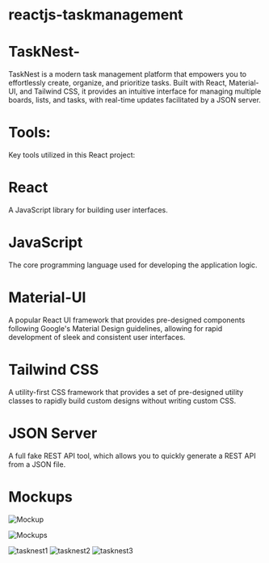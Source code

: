 # reactjs-taskmanagement

# TaskNest-
TaskNest is a modern task management platform that empowers you to effortlessly create, organize, and prioritize tasks. Built with React, Material-UI, and Tailwind CSS, it provides an intuitive interface for managing multiple boards, lists, and tasks, with real-time updates facilitated by a JSON server.

# Tools:

Key tools utilized in this React project:

# React
A JavaScript library for building user interfaces.

# JavaScript
The core programming language used for developing the application logic.

# Material-UI
A popular React UI framework that provides pre-designed components following Google's Material Design guidelines, allowing for rapid development of sleek and consistent user interfaces.

# Tailwind CSS
A utility-first CSS framework that provides a set of pre-designed utility classes to rapidly build custom designs without writing custom CSS.

# JSON Server
A full fake REST API tool, which allows you to quickly generate a REST API from a JSON file.

# Mockups

![Mockup](https://github.com/Swathi-quabyt/task-flow-app/assets/96561374/543e4de4-724c-4c31-9f76-bc103d5fd1fa)

![Mockups](https://github.com/Swathi-quabyt/task-flow-app/assets/96561374/031670f7-2096-4b9c-ac7c-4fa1f9831a07)


![tasknest1](https://github.com/Swathi-quabyt/task-flow-app/assets/96561374/13dbde6a-a6fa-408c-9d5a-ce5394adba88)
![tasknest2](https://github.com/Swathi-quabyt/task-flow-app/assets/96561374/f00f839f-be33-475e-a543-b775f42af251)
![tasknest3](https://github.com/Swathi-quabyt/task-flow-app/assets/96561374/745802d7-f14c-40b2-a4ef-b137cbe632dc)
